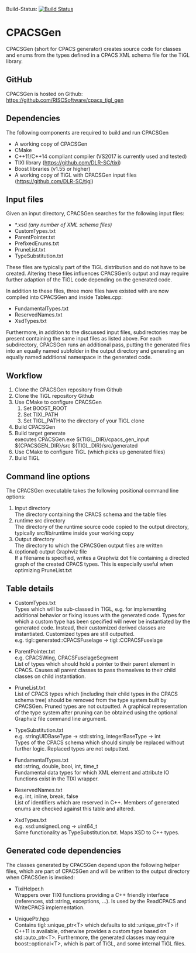 Build-Status: [![Build Status](https://travis-ci.org/RISCSoftware/cpacs_tigl_gen.svg?branch=master)](https://travis-ci.org/RISCSoftware/cpacs_tigl_gen)

# CPACSGen

CPACSGen (short for CPACS generator) creates source code for classes and enums from the types defined in a CPACS XML schema file for the TiGL library.

## GitHub

CPACSGen is hosted on Github:
https://github.com/RISCSoftware/cpacs_tigl_gen

## Dependencies
The following components are required to build and run CPACSGen
* A working copy of CPACSGen
* CMake
* C\++11/C++14 compliant compiler (VS2017 is currently used and tested)
* TIXI library (https://github.com/DLR-SC/tixi)
* Boost libraries (v1.55 or higher)
* A working copy of TiGL with CPACSGen input files (https://github.com/DLR-SC/tigl)

## Input files
Given an input directory, CPACSGen searches for the following input files:
* *.xsd _(any number of XML schema files)_
* CustomTypes.txt
* ParentPointer.txt
* PrefixedEnums.txt
* PruneList.txt
* TypeSubstitution.txt

These files are typically part of the TiGL distribution and do not have to be created.
Altering these files influences CPACSGen’s output and may require further adaption of the TiGL code depending on the generated code.

In addition to these files, three more files have existed with are now compiled into CPACSGen and inside Tables.cpp:
* FundamentalTypes.txt
* ReservedNames.txt
* XsdTypes.txt

Furthermore, in addition to the discussed input files, subdirectories may be present containing the same input files as listed above.
For each subdirectory, CPACSGen runs an additional pass, putting the generated files into an equally named subfolder in the output directory and generating an equally named additional namespace in the generated code.

## Workflow
1. Clone the CPACSGen repository from Github
2. Clone the TiGL repository Github
3. Use CMake to configure CPACSGen
    1. Set BOOST_ROOT
    2. Set TIXI_PATH
    3. Set TIGL_PATH to the directory of your TiGL clone
4. Build CPACSGen
5. Build target generate  
   executes CPACSGen.exe $\{TIGL_DIR}/cpacs_gen_input $\{CPACSGEN_DIR}/src $\{TIGL_DIR}/src/generated
6. Use CMake to configure TiGL (which picks up generated files)
7. Build TiGL

## Command line options
The CPACSGen executable takes the following positional command line options:
1. Input directory  
   The directory containing the CPACS schema and the table files
2. runtime src directory  
   The directory of the runtime source code copied to the output directory, typically src/lib/runtime inside your working copy
3. Output directory  
   The directory to which the CPACSGen output files are written
4. (optional) output Graphviz file  
   If a filename is specified, writes a Graphviz dot file containing a directed graph of the created CPACS types. This is especially useful when optimizing PruneList.txt

## Table details
* CustomTypes.txt  
  Types which will be sub-classed in TIGL, e.g. for implementing additional behavior or fixing issues with the generated code.
  Types for which a custom type has been specified will never be instantiated by the generated code.
  Instead, their customized derived classes are instantiated.
  Customized types are still outputted.  
  e.g. tigl\::generated\::CPACSFuselage -> tigl::CCPACSFuselage

* ParentPointer.txt  
  e.g. CPACSWing, CPACSFuselageSegment  
  List of types which should hold a pointer to their parent element in CPACS.
  Causes all parent classes to pass themselves to their child classes on child instantiation.

* PruneList.txt  
  List of CPACS types which (including their child types in the CPACS schema tree) should be removed from the type system built by CPACSGen.
  Pruned types are not outputted.
  A graphical representation of the type system after pruning can be obtained using the optional Graphviz file command line argument.

* TypeSubstitution.txt  
  e.g. stringUIDBaseType -> std::string, integerBaseType -> int  
  Types of the CPACS schema which should simply be replaced without further logic.
  Replaced types are not outputted.



* FundamentalTypes.txt  
  std::string, double, bool, int, time_t  
  Fundamental data types for which XML element and attribute IO functions exist in the TIXI wrapper.

* ReservedNames.txt  
  e.g. int, inline, break, false  
  List of identifiers which are reserved in C++.
  Members of generated enums are checked against this table and altered.

* XsdTypes.txt  
  e.g. xsd:unsignedLong -> uint64_t  
  Same functionality as TypeSubstitution.txt. Maps XSD to C++ types.

## Generated code dependencies
The classes generated by CPACSGen depend upon the following helper files, which are part of CPACSGen and will be written to the output directory when CPACSGen is invoked:

* TixiHelper.h  
  Wrappers over TIXI functions providing a C++ friendly interface (references, std::string, exceptions, ...).
  Is used by the ReadCPACS and WriteCPACS implementation.

* UniquePtr.hpp  
  Contains tigl\::unique_ptr\<T> which defaults to std\::unique_ptr\<T> if C++11 is available, otherwise provides a custom type based on std\::auto_ptr\<T>.
  Furthermore, the generated classes may require boost::optional\<T>, which is part of TiGL, and some internal TiGL files.

